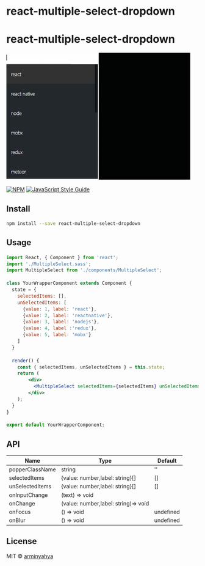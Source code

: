 # react-multiple-select-dropdown

# react-multiple-select-dropdown
![](/preview/MultiSelect.gif)

[![NPM](https://img.shields.io/npm/v/react-multiple-select-dropdown.svg)](https://www.npmjs.com/package/react-multiple-select-dropdown) [![JavaScript Style Guide](https://img.shields.io/badge/code_style-standard-brightgreen.svg)](https://standardjs.com)

## Install

```bash
npm install --save react-multiple-select-dropdown
```



## Usage
```jsx
import React, { Component } from 'react';
import './MultipleSelect.sass';
import MultipleSelect from './components/MultipleSelect';

class YourWrapperComponent extends Component {
  state = {
    selectedItems: [],
    unSelectedItems: [
      {value: 1, label: 'react'},
      {value: 2, label: 'reactnative'},
      {value: 3, label: 'nodejs'},
      {value: 4, label :'redux'},
      {value: 5, label: 'mobx'}
    ]
  }
  
  render() {
    const { selectedItems, unSelectedItems } = this.state;
    return (
        <div>
          <MultipleSelect selectedItems={selectedItems} unSelectedItems={unSelectedItems} />
        </div>
    );
  }
}

export default YourWrapperComponent;

```
API
---

| Name                    | Type                                 | Default   |
|-------------------------|--------------------------------------|-----------|
| popperClassName         | string                               | ''        |
| selectedItems           | {value: number,label: string}[]      | []        |
| unSelectedItems         | {value: number,label: string}[]      | []        |
| onInputChange           | (text) => void                       |           |
| onChange                | (value: number,label: string)=> void |           |
| onFocus                 | () => void                           | undefined |
| onBlur                  | () => void                           | undefined  |


## License

MIT © [arminyahya](https://github.com/arminyahya)

